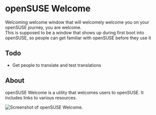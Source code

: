 # openSUSE Welcome
Welcoming welcome window that will welcomely welcome you on your openSUSE journey, you are welcome.  
This is supposed to be a window that shows up during first boot into openSUSE, so people can get familiar with openSUSE before they use it
## Todo
 - Get people to translate and test translations

## About
openSUSE Welcome is a utility that welcomes users to openSUSE. It includes links to various resources.

![Screenshot of openSUSE Welcome.](https://github.com/openSUSE/openSUSE-welcome/raw/master/Welcome.png)
